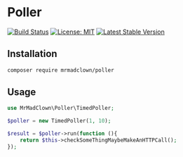 # Poller 
[![Build Status](https://travis-ci.org/MrMadClown/Poller.svg?branch=master)](https://travis-ci.org/MrMadClown/Poller) 
[![License: MIT](https://img.shields.io/badge/License-MIT-green.svg)](https://opensource.org/licenses/MIT)
[![Latest Stable Version](https://poser.pugx.org/mrmadclown/poller/v/stable.svg)](https://packagist.org/packages/mrmadclown/poller)

## Installation
```bash
composer require mrmadclown/poller
```
## Usage
```php
use MrMadClown\Poller\TimedPoller;

$poller = new TimedPoller(1, 10);

$result = $poller->run(function (){
    return $this->checkSomeThingMaybeMakeAnHTTPCall();
});
```

